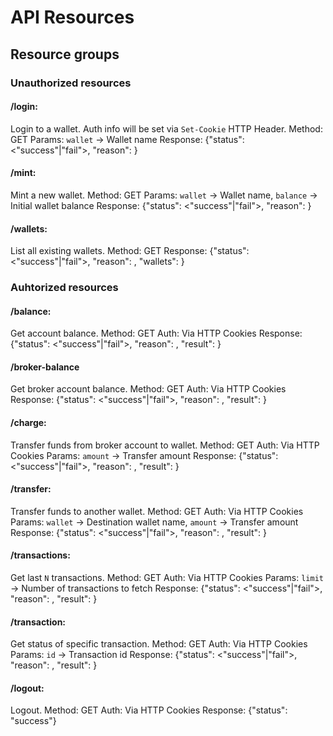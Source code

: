 # API Resources
## Resource groups
### Unauthorized resources
#### /login:
Login to a wallet. Auth info will be set via `Set-Cookie` HTTP Header.
Method: GET
Params: `wallet` -> Wallet name
Response: {"status": <"success"|"fail">, "reason": <Reason in case of failure>}
#### /mint:
Mint a new wallet.
Method: GET
Params: `wallet` -> Wallet name, `balance` -> Initial wallet balance
Response: {"status": <"success"|"fail">, "reason": <Reason in case of failure>}
#### /wallets:
List all existing wallets.
Method: GET
Response: {"status": <"success"|"fail">, "reason": <Reason in case of failure>, "wallets": <List of wallets in case of success>}
### Auhtorized resources
#### /balance:
Get account balance.
Method: GET
Auth: Via HTTP Cookies
Response: {"status": <"success"|"fail">, "reason": <Reason in case of failure>, "result": <Account balance in case of success>}
#### /broker-balance
Get broker account balance.
Method: GET
Auth: Via HTTP Cookies
Response: {"status": <"success"|"fail">, "reason": <Reason in case of failure>, "result": <Account balance in case of success>}
#### /charge:
Transfer funds from broker account to wallet.
Method: GET
Auth: Via HTTP Cookies
Params: `amount` -> Transfer amount
Response: {"status": <"success"|"fail">, "reason": <Reason in case of failure>, "result": <Transaction id in case of success>}
#### /transfer:
Transfer funds to another wallet.
Method: GET
Auth: Via HTTP Cookies
Params: `wallet` -> Destination wallet name, `amount` -> Transfer amount
Response: {"status": <"success"|"fail">, "reason": <Reason in case of failure>, "result": <Transaction id in case of success>}
#### /transactions:
Get last `N` transactions.
Method: GET
Auth: Via HTTP Cookies
Params: `limit` -> Number of transactions to fetch
Response: {"status": <"success"|"fail">, "reason": <Reason in case of failure>, "result": <List of transactions in case of success>}
#### /transaction:
Get status of specific transaction.
Method: GET
Auth: Via HTTP Cookies
Params: `id` -> Transaction id
Response: {"status": <"success"|"fail">, "reason": <Reason in case of failure>, "result": <Transaction in case of success>}
#### /logout:
Logout.
Method: GET
Auth: Via HTTP Cookies
Response: {"status": "success"}

